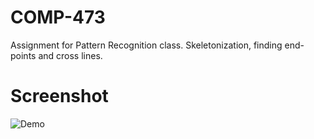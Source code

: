 COMP-473
========

Assignment for Pattern Recognition class. Skeletonization, finding end-points and cross lines.

Screenshot
================
![Demo](https://raw.github.com/Darkneon/COMP-473/master/screenshot.png)
